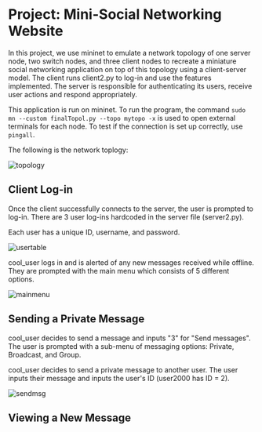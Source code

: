# Project: Mini-Social Networking Website

In this project, we use mininet to emulate a network topology of one server node, two switch nodes, and three client nodes to recreate a miniature social networking application on top of this topology using a client-server model.
The client runs client2.py to log-in and use the features implemented. The server is responsible for authenticating its users, receive user actions and respond appropriately.

This application is run on mininet. To run the program, the command `sudo mn --custom finalTopol.py --topo mytopo -x` is used to open external terminals for each node. To test if the connection is set up correctly, use `pingall`.

The following is the network toplogy:

![topology]()

## Client Log-in
Once the client successfully connects to the server, the user is prompted to log-in. There are 3 user log-ins hardcoded in the server file (server2.py).

Each user has a unique ID, username, and password.

![usertable]()

cool_user logs in and is alerted of any new messages received while offline. They are prompted with the main menu which consists of 5 different options.

![mainmenu]()

## Sending a Private Message

cool_user decides to send a message and inputs "3" for "Send messages". The user is prompted with a sub-menu of messaging options: Private, Broadcast, and Group.

cool_user decides to send a private message to another user. The user inputs their message and inputs the user's ID (user2000 has ID = 2).

![sendmsg]()

## Viewing a New Message


